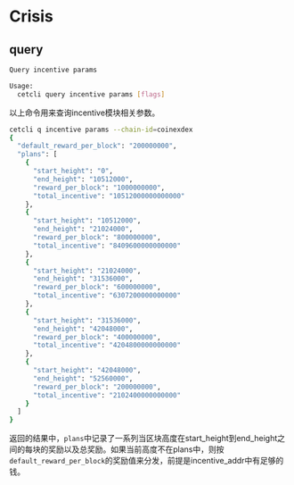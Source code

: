 # Crisis 

## query

```BASH
Query incentive params

Usage:
  cetcli query incentive params [flags]
```

以上命令用来查询incentive模块相关参数。

```BASH
cetcli q incentive params --chain-id=coinexdex
{
  "default_reward_per_block": "200000000",
  "plans": [
    {
      "start_height": "0",
      "end_height": "10512000",
      "reward_per_block": "1000000000",
      "total_incentive": "10512000000000000"
    },
    {
      "start_height": "10512000",
      "end_height": "21024000",
      "reward_per_block": "800000000",
      "total_incentive": "8409600000000000"
    },
    {
      "start_height": "21024000",
      "end_height": "31536000",
      "reward_per_block": "600000000",
      "total_incentive": "6307200000000000"
    },
    {
      "start_height": "31536000",
      "end_height": "42048000",
      "reward_per_block": "400000000",
      "total_incentive": "4204800000000000"
    },
    {
      "start_height": "42048000",
      "end_height": "52560000",
      "reward_per_block": "200000000",
      "total_incentive": "2102400000000000"
    }
  ]
}

```

返回的结果中，`plans`中记录了一系列当区块高度在start_height到end_height之间的每块的奖励以及总奖励。如果当前高度不在plans中，则按`default_reward_per_block`的奖励值来分发，前提是incentive_addr中有足够的钱。

